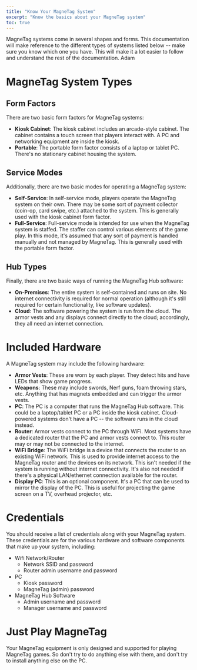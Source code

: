 ```yaml
---
title: "Know Your MagneTag System"
excerpt: "Know the basics about your MagneTag system"
toc: true
---
```


MagneTag systems come in several shapes and forms. This documentation will make reference to the different types of systems listed below -- make sure you know which one you have. This will make it a lot easier to follow and understand the rest of the documentation. Adam

# MagneTag System Types

## Form Factors

There are two basic form factors for MagneTag systems:
* **Kiosk Cabinet**: The kiosk cabinet includes an arcade-style cabinet. The cabinet contains a touch screen that players interact with. A PC and networking equipment are inside the kiosk.
* **Portable**: The portable form factor consists of a laptop or tablet PC. There's no stationary cabinet housing the system.

## Service Modes

Additionally, there are two basic modes for operating a MagneTag system:
* **Self-Service**: In self-service mode, players operate the MagneTag system on their own. There may be some sort of payment collector (coin-op, card swipe, etc.) attached to the system. This is generally used with the kiosk cabinet form factor.
* **Full-Service**: Full-service mode is intended for use when the MagneTag system is staffed. The staffer can control various elements of the game play. In this mode, it's assumed that any sort of payment is handled manually and not managed by MagneTag. This is generally used with the portable form factor.

## Hub Types

Finally, there are two basic ways of running the MagneTag Hub software:
* **On-Premises**: The entire system is self-contained and runs on site. No internet connectivity is required for normal operation (although it's still required for certain functionality, like software updates).
* **Cloud**: The software powering the system is run from the cloud. The armor vests and any displays connect directly to the cloud; accordingly, they all need an internet connection.

# Included Hardware

A MagneTag system may include the following hardware:
* **Armor Vests**: These are worn by each player. They detect hits and have LEDs that show game progress.
* **Weapons**: These may include swords, Nerf guns, foam throwing stars, etc. Anything that has magnets embedded and can trigger the armor vests.
* **PC**: The PC is a computer that runs the MagneTag Hub software. This could be a laptop/tablet PC or a PC inside the kiosk cabinet. Cloud-powered systems don't have a PC -- the software runs in the cloud instead.
* **Router**: Armor vests connect to the PC through WiFi. Most systems have a dedicated router that the PC and armor vests connect to. This router may or may not be connected to the internet.
* **WiFi Bridge**: The WiFi bridge is a device that connects the router to an existing WiFi network. This is used to provide internet access to the MagneTag router and the devices on its network. This isn't needed if the system is running without internet connectivity. It's also not needed if there's a physical LAN/ethernet connection available for the router.
* **Display PC**: This is an optional component. It's a PC that can be used to mirror the display of the PC. This is useful for projecting the game screen on a TV, overhead projector, etc.

# Credentials

You should receive a list of credentials along with your MagneTag system. These credentials are for the various hardware and software
components that make up your system, including:
* Wifi Network/Router
  * Network SSID and password
  * Router admin username and password
* PC
  * Kiosk password
  * MagneTag (admin) password
* MagneTag Hub Software
  * Admin username and password
  * Manager username and password

# Just Play MagneTag

Your MagneTag equipment is only designed and supported for playing MagneTag games. So don't try to do anything else with them, and don't try to install anything else on the PC.
